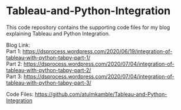 # Tableau-and-Python-Integration

This code repository contains the supporting code files for my blog explaining Tableau and Python Integration.

Blog Link:<br>
Part 1: https://dsprocess.wordpress.com/2020/06/19/integration-of-tableau-with-python-tabpy-part-1/<br>
Part 2: https://dsprocess.wordpress.com/2020/07/04/integration-of-tableau-with-python-tabpy-part-2/<br>
Part 3: https://dsprocess.wordpress.com/2020/07/04/integration-of-tableau-with-python-tabpy-part-3/<br>

Code Files:
https://github.com/atulmkamble/Tableau-and-Python-Integration
